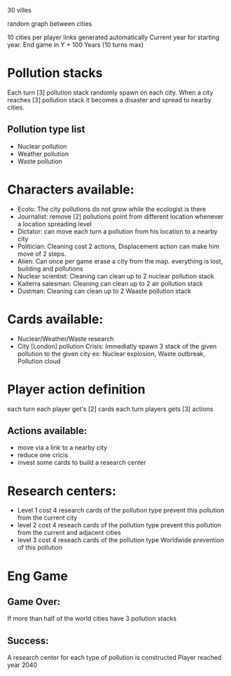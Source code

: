 30 villes

random graph between cities

10 cities per player
links generated automatically
Current year for starting year. End game in Y + 100 Years (10 turns max)


# Pollution stacks
Each turn [3] pollution stack randomly spawn on each city.
When a city reaches [3] pollution stack it becomes a disaster and spread to nearby cities.

## Pollution type list
* Nuclear pollution
* Weather pollution
* Waste pollution

# Characters available:
* Ecolo: The city pollutions do not grow while the ecologist is there
* Journalist: remove [2] pollutions point from different location whenever a location spreading level
* Dictator: can move each turn a pollution from his location to a nearby city
* Politician: Cleaning cost 2 actions, Displacement action can make him move of 2 steps.
* Alien: Can once per game erase a city from the map. everything is lost, building and pollutions
* Nuclear scientist: Cleaning can clean up to 2 nuclear pollution stack
* Kaiterra salesman: Cleaning can clean up to 2 air pollution stack
* Dustman: Cleaning can clean up to 2 Waaste pollution stack

# Cards available:
* Nuclear/Weather/Waste research
* City [London] pollution Crisis: Immediatly spawn 3 stack of the given pollution to the given city
  ex: Nuclear explosion, Waste outbreak, Pollution cloud

# Player action definition
each turn each player get's [2] cards
each turn players gets [3] actions

## Actions available:
* move via a link to a nearby city
* reduce one cricis
* invest some cards to build a research center

# Research centers:
* Level 1
  cost 4 research cards of the pollution type
  prevent this pollution from the current city
* level 2
  cost 4 reseach cards of the pollution type
  prevent this pollution from the current and adjacent cities
* level 3
  cost 4 reseach cards of the pollution type
  Worldwide prevention of this pollution

# Eng Game
## Game Over:
If more than half of the world cities have 3 pollution stacks

## Success:
A research center for each type of pollution is constructed
Player reached year 2040
